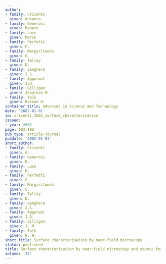 ```yaml
---
author:
- family: Cricenti
  given: Antonio
- family: Generosi
  given: Renato
- family: Luce
  given: Marco
- family: Perfetti
  given: P.
- family: Margaritondo
  given: G.
- family: Talley
  given: D.
- family: Sanghera
  given: J.S.
- family: Aggarwal
  given: I.D.
- family: Gilligan
  given: Jonathan M.
- family: Tolk
  given: Norman H.
container_title: Advances in Science and Technology
date: '2002-01-01'
id: cricenti_2002_surface_characterization
issued:
- year: 2002
page: 183-192
pub_type: article-journal
pubdate: '2002-01-01'
short_author:
- family: Cricenti
  given: A.
- family: Generosi
  given: R.
- family: Luce
  given: M.
- family: Perfetti
  given: P.
- family: Margaritondo
  given: G.
- family: Talley
  given: D.
- family: Sanghera
  given: J.S.
- family: Aggarwal
  given: I.D.
- family: Gilligan
  given: J. M.
- family: Tolk
  given: N. H.
short_title: Surface characterisation by near-field microscopy
status: published
title: Surface characterisation by near-field microscopy and atomic force microscopy
volume: '32'
---
```

